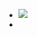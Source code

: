 - ![](http://www.plantuml.com/plantuml/svg/SoWkIImgoStCIybDBE3Yqb9uld3DaztRdc_U_NptV2ujhNW5vu1G80ras2JPlTW_uVcwwKzdhh3HJxA3YpxhM_wqOnj252puTEsCfqqhK9G-RMjzsRm28W4LMJ8DMGGcy6BTlgTBsX6sxflyj7KfH135Of14-oua2OTKe3-WVW40)
-